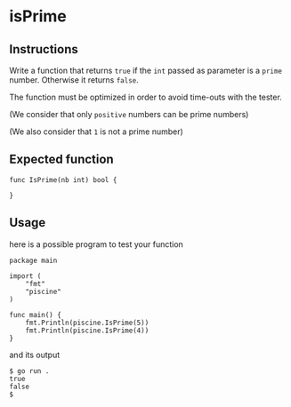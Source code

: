 # isPrime
## Instructions
Write a function that returns `true` if the `int` passed as parameter is a `prime` number. Otherwise it returns `false`.<br>

The function must be optimized in order to avoid time-outs with the tester.<br>

(We consider that only `positive` numbers can be prime numbers)<br>

(We also consider that `1` is not a prime number)<br>
## Expected function
```
func IsPrime(nb int) bool {

}

```
## Usage
here is a possible program to test your function
```
package main

import (
	"fmt"
	"piscine"
)

func main() {
	fmt.Println(piscine.IsPrime(5))
	fmt.Println(piscine.IsPrime(4))
}

```
and its output
```
$ go run .
true
false
$

```